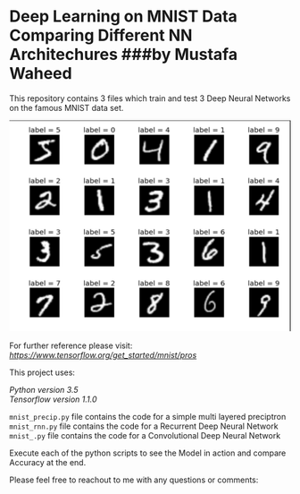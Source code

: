 # Deep Learning on MNIST Data  Comparing Different NN Architechures ###by Mustafa Waheed
This repository contains 3 files which train and test 3 Deep Neural Networks on the famous MNIST data set.

![Data Set from TensorFlows library](mnist_data.png)

For further reference please visit:
_https://www.tensorflow.org/get_started/mnist/pros_ 

This project uses:

*Python version 3.5*    
*Tensorflow version 1.1.0*  
 


`mnist_precip.py` file contains the code for a simple multi layered preciptron    
`mnist_rnn.py` file contains the code for a Recurrent Deep Neural Network  
`mnist_.py` file contains the code for a Convolutional Deep Neural Network 


Execute each of the python scripts to see the Model in action and compare Accuracy at the end. 


Please feel free to reachout to me with any questions or comments:
